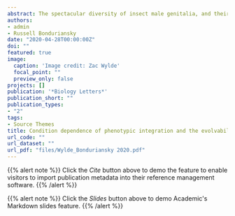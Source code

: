 ```yaml
---
abstract: The spectacular diversity of insect male genitalia, and their relative insensitivity to the environment, have long puzzled evolutionary biologists and taxonomists. We asked whether the unusual evolvability of male genitalia could be associated with low morphological integration of genitalic traits, by comparison with male somatic traits and female traits. We also asked whether this pattern was robust to variation in resource availability during development, which affects adult condition. To address these questions, we manipulated larval diet quality in a split-brood design and compared levels of integration of male and female genitalic and somatic traits in the neriid fly, Telostylinus angusticollis. We found that male genitalic traits were substantially less integrated than male somatic traits, and less integrated than female genitalic traits. Female genitalic traits were also less integrated than female somatic traits, but the difference was less pronounced than in males. However, integration of male genitalic traits was negatively condition-dependent, with high-condition males exhibiting lower trait integration than low-condition males. Finally, genitalic traits exhibited lower larval diet × family interactions than somatic traits. These results could help explain the unusually high evolvability of male genitalic traits in insects.
authors:
- admin
- Russell Bonduriansky
date: "2020-04-28T00:00:00Z"
doi: ""
featured: true
image:
  caption: 'Image credit: Zac Wylde'
  focal_point: ""
  preview_only: false
projects: []
publication: '*Biology Letters*'
publication_short: ""
publication_types:
- "2"
tags:
- Source Themes
title: Condition dependence of phenotypic integration and the evolvability of genitalic traits in a neriid fly.
url_code: ""
url_dataset: ""
url_pdf: "files/Wylde_Bonduriansky 2020.pdf"
---
```


{{% alert note %}}
Click the *Cite* button above to demo the feature to enable visitors to import publication metadata into their reference management software.
{{% /alert %}}

{{% alert note %}}
Click the *Slides* button above to demo Academic's Markdown slides feature.
{{% /alert %}}